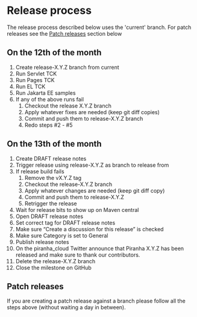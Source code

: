# Release process

The release process described below uses the 'current' branch. For patch releases see the [Patch releases](#patch-releases) section below

## On the 12th of the month

1. Create release-X.Y.Z branch from current
1. Run Servlet TCK
1. Run Pages TCK
1. Run EL TCK
1. Run Jakarta EE samples
1. If any of the above runs fail
    1. Checkout the release X.Y.Z branch
    1. Apply whatever fixes are needed (keep git diff copies)
    1. Commit and push them to release-X.Y.Z branch
    1. Redo steps #2 - #5

## On the 13th of the month

1. Create DRAFT release notes
1. Trigger release using release-X.Y.Z as branch to release from
1. If release build fails
    1. Remove the vX.Y.Z tag
    1. Checkout the release-X.Y.Z branch
    1. Apply whatever changes are needed (keep git diff copy)
    1. Commit and push them to release-X.Y.Z
    1. Retrigger the release
1. Wait for release bits to show up on Maven central
1. Open DRAFT release notes
1. Set correct tag for DRAFT release notes
1. Make sure “Create a discussion for this release” is checked
1. Make sure Category is set to General 
1. Publish release notes
1. On the piranha_cloud Twitter announce that Piranha X.Y.Z has been released and make sure to thank our contributors.
1. Delete the release-X.Y.Z branch
1. Close the milestone on GitHub

## Patch releases

If you are creating a patch release against a branch please follow all the
steps above (without waiting a day in between).
